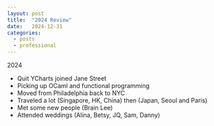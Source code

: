 ```yaml
---
layout: post
title:  "2024 Review"
date:   2024-12-31
categories: 
  - posts
  - professional
---
```


2024

- Quit YCharts joined Jane Street
- Picking up OCaml and functional programming
- Moved from Philadelphia back to NYC
- Traveled a lot (Singapore, HK, China) then (Japan, Seoul and Paris)
- Met some new people (Brain Lee)
- Attended weddings (Alina, Betsy, JQ, Sam, Danny)


